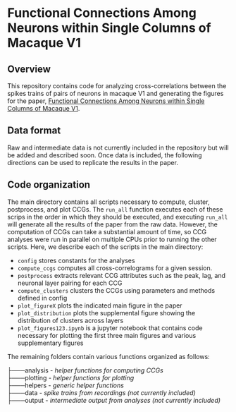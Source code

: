 # Functional Connections Among Neurons within Single Columns of Macaque V1
## Overview
This repository contains code for analyzing cross-correlations between the spikes trains of pairs of neurons in macaque V1 and generating the figures for the paper, [Functional Connections Among Neurons within Single Columns of Macaque V1](https://www.biorxiv.org/content/10.1101/2022.02.18.481095v1).

## Data format 
Raw and intermediate data is not currently included in the repository but will be added and described soon. Once data is included, the following directions can be used to replicate the results in the paper. 


## Code organization 
The main directory contains all scripts necessary to compute, cluster, postprocess, and plot CCGs. The `run_all` function executes each of these scrips in the order in which they should be executed, and executing `run_all` will generate all the results of the paper from the raw data. However, the computation of CCGs can take a substantial amount of time, so CCG analyses were run in parallel on multiple CPUs prior to running the other scripts. Here, we describe each of the scripts in the main directory: 
* `config` stores constants for the analyses
* `compute_ccgs` computes all cross-correlograms for a given session. 
* `postprocess` extracts relevant CCG attributes such as the peak, lag, and neuronal layer pairing for each CCG
* `compute_clusters` clusters the CCGs using parameters and methods defined in config
* `plot_figureX` plots the indicated main figure in the paper
* `plot_distribution` plots the supplemental figure showing the distribution of clusters across layers
* `plot_figures123.ipynb` is a jupyter notebook that contains code necessary for plotting the first three main figures and various supplementary figures

The remaining folders contain various functions organized as follows: 

├───analysis - *helper functions for computing CCGs* \
├───plotting - *helper functions for plotting* \
├───helpers - *generic helper functions* \
├───data - *spike trains from recordings (not currently included)* \
├───output - *intermediate output from analyses (not currently included)*
